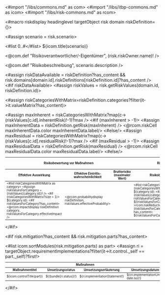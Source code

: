 <#import "/libs/commons.md" as com>
<#import "/libs/itbp-commons.md" as icom>
<#import "/libs/risk-commons.md" as rcom>

<#macro riskdisplay headinglevel targetObject risk domain riskDefinition={}>
<div class="risk">

<#assign scenario = risk.scenario>

<#list 0..<headinglevel as i>#</#list> ${icom.title(scenario)}

<@com.def "Risikoverantwortlicher/-Eigentümer", (risk.riskOwner.name)! />

<@com.def "Risikobeschreibung", scenario.description />

<#assign riskDataAvailable = riskDefinition?has_content && risk.domains[domain.id].riskDefinitions[riskDefinition.id]?has_content />
<#if riskDataAvailable>
<#assign riskValues = risk.getRiskValues(domain.id, riskDefinition.id)>

<#assign riskCategoriesWithMatrix=riskDefinition.categories?filter(it->it.valueMatrix?has_content)>

<table class="table" style="width:100%;font-size:70%;">
<colgroup>
  <col span="1" style="width: 15%;">
  <col span="1" style="width: 10%;">
  <col span="1" style="width: 12%;">
  <col span="1" style="width: 51%;">
  <col span="1" style="width: 12%;">
</colgroup>
<thead>
<tr>
<th colspan="3">Risikobewertung vor Maßnahmen</th>
<th>Risikobehandlung</th>
<th colspan="1">Risikobewertung nach Maßnahmen</th>
</tr>
<tr>
<th>Effektive Auswirkung</th>
<th>Effektive Eintritts&shy;wahrscheinlichkeit</th>
<th>Bruttorisiko (maximaler Wert)</th>
<th>Risikobehandlungsoptionen</th>
<th>Nettorisiko (maximaler Wert)</th>
</tr>
</thead>
<tbody>
<tr>
<td>
<#list riskCategoriesWithMatrix as category>
<#assign riskValuesForCategory = (riskValues[category.id])! />
<#if (riskCategoriesWithMatrix?size > 1)>
${category.id}:
</#if>
<#if riskValuesForCategory?has_content>
<@rcom.impactdisplay riskDefinition category, riskValuesForCategory.effectiveImpact />
</#if>
<br/>
</#list>
</td>
<td><@rcom.probabilitydisplay riskDefinition, riskValues.effectiveProbability/></td>
<#assign maxInherent = riskCategoriesWithMatrix?map(c->(riskValues[c.id].inherentRisk)!-1)?max />
<#if (maxInherent > -1)>
<#assign maxInherentData = riskDefinition.getRisk(maxInherent) />
<@rcom.riskCell maxInherentData.color maxInherentData.label/>
<#else/>
<td />
</#if>
<td>
<#list riskCategoriesWithMatrix as category>
<#if (riskCategoriesWithMatrix?size > 1)>
${category.id}:
</#if>
<#assign riskValuesForCategory = (riskValues[category.id])! />
<#if riskValuesForCategory?has_content>
${(riskValuesForCategory.riskTreatments?map(t->rcom.riskReductionLabel(t))?join(', '))!}
<#if (riskValuesForCategory.riskTreatmentExplanation)?has_content>
<br/>
${riskValuesForCategory.riskTreatmentExplanation}
</#if>
</#if>
<br/>
</#list>
</td>
<#assign maxResidual = riskCategoriesWithMatrix?map(c->(riskValues[c.id].residualRisk)!-1)?max />
<#if (maxResidual > -1)>
<#assign maxResidualData = riskDefinition.getRisk(maxResidual) />
<@rcom.riskCell maxResidualData.color maxResidualData.label/>
<#else/>
<td />
</#if>

</tr>
</tbody>
</table>

</#if>

<#if risk.mitigation?has_content && risk.mitigation.parts?has_content>
<table class="table " style="width:100%;font-size:70%;">
<colgroup>
  <col span="1" style="width: 40%;">
  <col span="1" style="width: 10%;">
  <col span="1" style="width: 40%;">
  <col span="1" style="width: 10%;">
</colgroup>
<thead>
<tr>
<th colspan="4">Maßnahmen</th>
</tr>
<tr>
<th>Maßnahmentitel</th>
<th>Umsetzungs&shy;status</th>
<th>Umsetzungserläuterung</th>
<th>Umset&shy;zungs&shy;datum</th>
</tr>
</thead>
<tbody>
<#list icom.sortModules(risk.mitigation.parts) as part>
<#assign ri = targetObject.requirementImplementations?filter(it->it.control._self == part._self)?first!>
<tr>
<td>${icom.controlTitle(part)}</td>
<td>${(bundle[ri.status])!}</td>
<td>${ri.implementationStatement!}</td>
<td>${(ri.implementationUntil?date.iso)!}</td>
</tr>
</#list>
</tbody>
</table>

</#if>
</div>
</#macro>